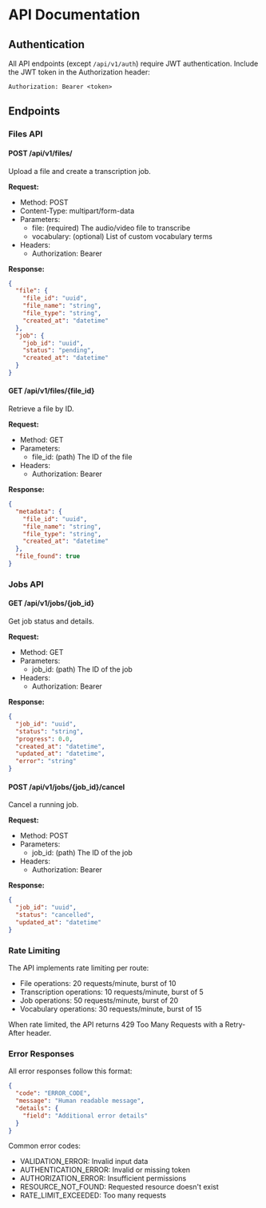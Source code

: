 # API Documentation

## Authentication

All API endpoints (except `/api/v1/auth`) require JWT authentication. Include the JWT token in the Authorization header:
```
Authorization: Bearer <token>
```

## Endpoints

### Files API

#### POST /api/v1/files/
Upload a file and create a transcription job.

**Request:**
- Method: POST
- Content-Type: multipart/form-data
- Parameters:
  - file: (required) The audio/video file to transcribe
  - vocabulary: (optional) List of custom vocabulary terms
- Headers:
  - Authorization: Bearer <token>

**Response:**
```json
{
  "file": {
    "file_id": "uuid",
    "file_name": "string",
    "file_type": "string",
    "created_at": "datetime"
  },
  "job": {
    "job_id": "uuid",
    "status": "pending",
    "created_at": "datetime"
  }
}
```

#### GET /api/v1/files/{file_id}
Retrieve a file by ID.

**Request:**
- Method: GET
- Parameters:
  - file_id: (path) The ID of the file
- Headers:
  - Authorization: Bearer <token>

**Response:**
```json
{
  "metadata": {
    "file_id": "uuid",
    "file_name": "string",
    "file_type": "string",
    "created_at": "datetime"
  },
  "file_found": true
}
```

### Jobs API

#### GET /api/v1/jobs/{job_id}
Get job status and details.

**Request:**
- Method: GET
- Parameters:
  - job_id: (path) The ID of the job
- Headers:
  - Authorization: Bearer <token>

**Response:**
```json
{
  "job_id": "uuid",
  "status": "string",
  "progress": 0.0,
  "created_at": "datetime",
  "updated_at": "datetime",
  "error": "string"
}
```

#### POST /api/v1/jobs/{job_id}/cancel
Cancel a running job.

**Request:**
- Method: POST
- Parameters:
  - job_id: (path) The ID of the job
- Headers:
  - Authorization: Bearer <token>

**Response:**
```json
{
  "job_id": "uuid",
  "status": "cancelled",
  "updated_at": "datetime"
}
```

### Rate Limiting

The API implements rate limiting per route:
- File operations: 20 requests/minute, burst of 10
- Transcription operations: 10 requests/minute, burst of 5
- Job operations: 50 requests/minute, burst of 20
- Vocabulary operations: 30 requests/minute, burst of 15

When rate limited, the API returns 429 Too Many Requests with a Retry-After header.

### Error Responses

All error responses follow this format:
```json
{
  "code": "ERROR_CODE",
  "message": "Human readable message",
  "details": {
    "field": "Additional error details"
  }
}
```

Common error codes:
- VALIDATION_ERROR: Invalid input data
- AUTHENTICATION_ERROR: Invalid or missing token
- AUTHORIZATION_ERROR: Insufficient permissions
- RESOURCE_NOT_FOUND: Requested resource doesn't exist
- RATE_LIMIT_EXCEEDED: Too many requests
